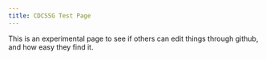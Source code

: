 ```yaml
---
title: CDCSSG Test Page
---
```


This is an experimental page to see if others can edit things through github, and how easy they find it.